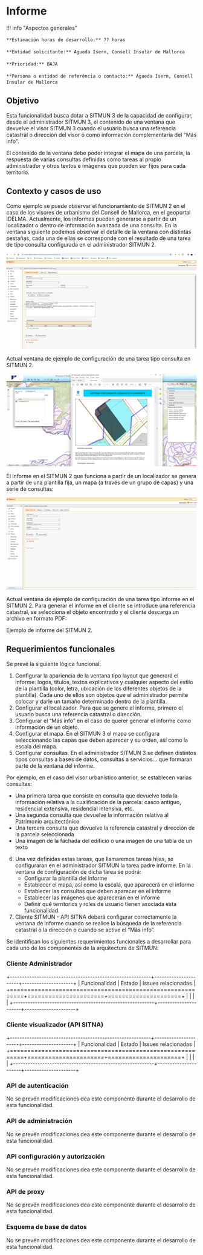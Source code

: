 # Informe

!!! info "Aspectos generales"

    **Estimación horas de desarrollo:** ?? horas

    **Entidad solicitante:** Agueda Isern, Consell Insular de Mallorca

    **Prioridad:** BAJA

    **Persona o entidad de referéncia o contacto:** Agueda Isern, Consell Insular de Mallorca

## Objetivo

Esta funcionalidad busca dotar a SITMUN 3 de la capacidad de configurar, desde el administrador SITMUN 3,
el contenido de una ventana que devuelve el visor SITMUN 3 cuando el usuario busca una referencia catastral o
dirección del visor o como información complementaria del "Más info".

El contenido de la ventana debe poder integrar el mapa de una parcela, la respuesta de varias consultas definidas como
tareas al propio administrador y otros textos e imágenes que pueden ser fijos para cada territorio.

## Contexto y casos de uso

Como ejemplo se puede observar el funcionamiento de SITMUN 2 en el caso de los visores de urbanismo del
Consell de Mallorca, en el geoportal IDELMA.
Actualmente, los informes pueden generarse a partir de un localizador o dentro de información avanzada de una consulta.
En la ventana siguiente podemos observar el detalle de la ventana con distintas pestañas, cada una de ellas se
corresponde con el resultado de una tarea de tipo consulta configurada en el administrador SITMUN 2.

![INFORME-1](informe-1.png)

Actual ventana de ejemplo de configuración de una tarea tipo consulta en SITMUN 2.

![INFORME-2](informe-2.png)

El informe en el SITMUN 2 que funciona a partir de un localizador se genera a partir de una plantilla fija,
un mapa (a través de un grupo de capas) y una serie de consultas:

![INFORME-3](informe-3.png)

Actual ventana de ejemplo de configuración de una tarea tipo informe en el SITMUN 2.
Para generar el informe en el cliente se introduce una referencia catastral, se selecciona el objeto encontrado
y el cliente descarga un archivo en formato PDF:

Ejemplo de informe del SITMUN 2.

## Requerimientos funcionales

Se prevé la siguiente lógica funcional:

1. Configurar la apariencia de la ventana tipo layout que generará el informe: logos, títulos, textos explicativos
    y cualquier aspecto del estilo de la plantilla (color, letra, ubicación de los diferentes objetos de la plantilla).
    Cada uno de ellos son objetos que el administrador permite colocar y darle un tamaño determinado dentro de la plantilla.
2. Configurar el localizador. Para que se genere el informe, primero el usuario busca una referencia catastral o dirección.
3. Configurar el “Más info” en el caso de querer generar el informe como información de un objeto.
4. Configurar el mapa. En el SITMUN 3 el mapa se configura seleccionando las capas que deben aparecer y su orden,
    así como la escala del mapa.
5. Configurar consultas. En el administrador SITMUN 3 se definen distintos tipos consultas a bases de datos,
    consultas a servicios… que formaran parte de la ventana del informe.

Por ejemplo, en el caso del visor urbanístico anterior, se establecen varias consultas:

- Una primera tarea que consiste en consulta que devuelve toda la información relativa a la cualificación de la parcela:
  casco antiguo, residencial extensiva, residencial intensiva, etc.
- Una segunda consulta que devuelve la información relativa al Patrimonio arquitectónico
- Una tercera consulta que devuelve la referencia catastral y dirección de la parcela seleccionada
- Una imagen de la fachada del edificio o una imagen de una tabla de un texto

6. Una vez definidas estas tareas, que llamaremos tareas hijas, se configuraran en el administrador SITMUN la tarea
    padre informe. En la ventana de configuración de dicha tarea se podrá:
    - Configurar la plantilla del informe
    - Establecer el mapa, así como la escala, que aparecerá en el informe
    - Establecer las consultas que deben aparecer en el informe
    - Establecer las imágenes que aparecerán en el informe
    - Definir qué territorios y roles de usuario tienen asociada esta funcionalidad.
7. Cliente SITMUN - API SITNA deberá configurar correctamente la ventana de informe cuando se realice la búsqueda de la
   referencia catastral o la dirección o cuando se active el “Más info”.

Se identifican los siguientes requerimientos funcionales a desarrollar para cada uno de los componentes de la arquitectura de SITMUN:

### Cliente Administrador

+----------------------------------------------------------+----------------------+---------------------+
| Funcionalidad                                            | Estado               | Issues relacionadas |
+==========================================================+======================+=====================+
|                                                          |                      |                     |
+----------------------------------------------------------+----------------------+---------------------+

### Cliente visualizador (API SITNA)

+----------------------------------------------------------+----------------------+---------------------+
| Funcionalidad                                            | Estado               | Issues relacionadas |
+==========================================================+======================+=====================+
|                                                          |                      |                     |
+----------------------------------------------------------+----------------------+---------------------+

### API de autenticación

No se prevén modificaciones dea este componente durante el desarrollo de esta funcionalidad.

### API de administración

No se prevén modificaciones dea este componente durante el desarrollo de esta funcionalidad.

### API configuración y autorización

No se prevén modificaciones dea este componente durante el desarrollo de esta funcionalidad.

### API de proxy

No se prevén modificaciones dea este componente durante el desarrollo de esta funcionalidad.

### Esquema de base de datos

No se prevén modificaciones dea este componente durante el desarrollo de esta funcionalidad.
